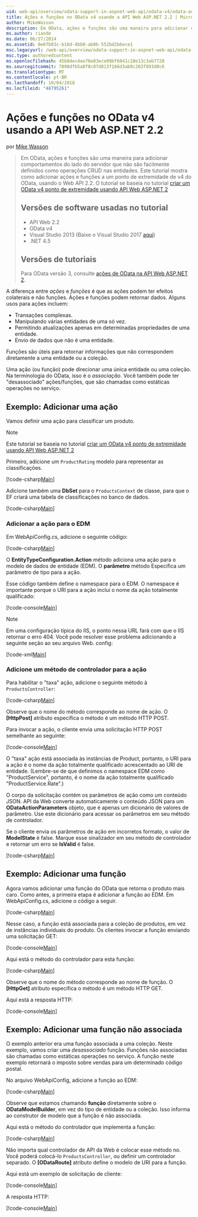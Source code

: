 ```yaml
---
uid: web-api/overview/odata-support-in-aspnet-web-api/odata-v4/odata-actions-and-functions
title: Ações e funções no OData v4 usando a API Web ASP.NET 2.2 | Microsoft Docs
author: MikeWasson
description: Em OData, ações e funções são uma maneira para adicionar comportamentos do lado do servidor que não são facilmente definidos como operações CRUD nas entidades. Este tutorial mostra como...
ms.author: riande
ms.date: 06/27/2014
ms.assetid: 0e6fb03c-b16d-4bb0-ab0b-552bd2b6ece1
msc.legacyurl: /web-api/overview/odata-support-in-aspnet-web-api/odata-v4/odata-actions-and-functions
msc.type: authoredcontent
ms.openlocfilehash: 45b84ec4ee76e83ece99bf6841c28e13c3ab7728
ms.sourcegitcommit: 7890dfb5a8f8c07d813f166d3ab0c263f893d0c6
ms.translationtype: MT
ms.contentlocale: pt-BR
ms.lasthandoff: 10/04/2018
ms.locfileid: "48795261"
---
```

<a name="actions-and-functions-in-odata-v4-using-aspnet-web-api-22"></a>Ações e funções no OData v4 usando a API Web ASP.NET 2.2
====================
por [Mike Wasson](https://github.com/MikeWasson)

> Em OData, ações e funções são uma maneira para adicionar comportamentos do lado do servidor que não são facilmente definidos como operações CRUD nas entidades. Este tutorial mostra como adicionar ações e funções a um ponto de extremidade de v4 do OData, usando o Web API 2.2. O tutorial se baseia no tutorial [criar um OData v4 ponto de extremidade usando API Web ASP.NET 2](create-an-odata-v4-endpoint.md)
>
> ## <a name="software-versions-used-in-the-tutorial"></a>Versões de software usadas no tutorial
>
> - API Web 2.2
> - OData v4
> - Visual Studio 2013 (Baixe o Visual Studio 2017 [aqui](https://visualstudio.microsoft.com/downloads/?utm_medium=microsoft&utm_source=docs.microsoft.com&utm_campaign=button+cta&utm_content=download+vs2017))
> - .NET 4.5
>
> ## <a name="tutorial-versions"></a>Versões de tutoriais
>
> Para OData versão 3, consulte [ações de OData na API Web ASP.NET 2](../odata-v3/odata-actions.md).

A diferença entre *ações* e *funções* é que as ações podem ter efeitos colaterais e não funções. Ações e funções podem retornar dados. Alguns usos para ações incluem:

- Transações complexas.
- Manipulando várias entidades de uma só vez.
- Permitindo atualizações apenas em determinadas propriedades de uma entidade.
- Envio de dados que não é uma entidade.

Funções são úteis para retornar informações que não correspondem diretamente a uma entidade ou a coleção.

Uma ação (ou função) pode direcionar uma única entidade ou uma coleção. Na terminologia do OData, isso é o *associação*. Você também pode ter &quot;desassociado&quot; ações/funções, que são chamadas como estáticas operações no serviço.

## <a name="example-adding-an-action"></a>Exemplo: Adicionar uma ação

Vamos definir uma ação para classificar um produto.

> [!NOTE]
> Este tutorial se baseia no tutorial [criar um OData v4 ponto de extremidade usando API Web ASP.NET 2](create-an-odata-v4-endpoint.md)


Primeiro, adicione um `ProductRating` modelo para representar as classificações.

[!code-csharp[Main](odata-actions-and-functions/samples/sample1.cs)]

Adicione também uma **DbSet** para o `ProductsContext` de classe, para que o EF criará uma tabela de classificações no banco de dados.

[!code-csharp[Main](odata-actions-and-functions/samples/sample2.cs)]

### <a name="add-the-action-to-the-edm"></a>Adicionar a ação para o EDM

Em WebApiConfig.cs, adicione o seguinte código:

[!code-csharp[Main](odata-actions-and-functions/samples/sample3.cs)]

O **EntityTypeConfiguration.Action** método adiciona uma ação para o modelo de dados de entidade (EDM). O **parâmetro** método Especifica um parâmetro de tipo para a ação.

Esse código também define o namespace para o EDM. O namespace é importante porque o URI para a ação inclui o nome da ação totalmente qualificado:

[!code-console[Main](odata-actions-and-functions/samples/sample4.cmd)]

> [!NOTE]
> Em uma configuração típica do IIS, o ponto nessa URL fará com que o IIS retornar o erro 404. Você pode resolver esse problema adicionando a seguinte seção ao seu arquivo Web. config:

[!code-xml[Main](odata-actions-and-functions/samples/sample5.xml)]

### <a name="add-a-controller-method-for-the-action"></a>Adicione um método de controlador para a ação

Para habilitar o &quot;taxa&quot; ação, adicione o seguinte método à `ProductsController`:

[!code-csharp[Main](odata-actions-and-functions/samples/sample6.cs)]

Observe que o nome do método corresponde ao nome de ação. O **[HttpPost]** atributo especifica o método é um método HTTP POST.

Para invocar a ação, o cliente envia uma solicitação HTTP POST semelhante ao seguinte:

[!code-console[Main](odata-actions-and-functions/samples/sample7.cmd)]

O &quot;taxa&quot; ação está associada às instâncias de Product, portanto, o URI para a ação é o nome da ação totalmente qualificado acrescentado ao URI de entidade. (Lembre-se de que definimos o namespace EDM como &quot;ProductService&quot;, portanto, é o nome da ação totalmente qualificado &quot;ProductService.Rate&quot;.)

O corpo da solicitação contém os parâmetros de ação como um conteúdo JSON. API da Web converte automaticamente o conteúdo JSON para um **ODataActionParameters** objeto, que é apenas um dicionário de valores de parâmetro. Use este dicionário para acessar os parâmetros em seu método de controlador.

Se o cliente envia os parâmetros de ação em incorretos formato, o valor de **ModelState** é false. Marque esse sinalizador em seu método de controlador e retornar um erro se **IsValid** é false.

[!code-csharp[Main](odata-actions-and-functions/samples/sample8.cs)]

## <a name="example-adding-a-function"></a>Exemplo: Adicionar uma função

Agora vamos adicionar uma função do OData que retorna o produto mais caro. Como antes, a primeira etapa é adicionar a função ao EDM. Em WebApiConfig.cs, adicione o código a seguir.

[!code-csharp[Main](odata-actions-and-functions/samples/sample9.cs)]

Nesse caso, a função está associada para a coleção de produtos, em vez de instâncias individuais do produto. Os clientes invocar a função enviando uma solicitação GET:

[!code-console[Main](odata-actions-and-functions/samples/sample10.cmd)]

Aqui está o método do controlador para esta função:

[!code-csharp[Main](odata-actions-and-functions/samples/sample11.cs)]

Observe que o nome do método corresponde ao nome de função. O **[HttpGet]** atributo especifica o método é um método HTTP GET.

Aqui está a resposta HTTP:

[!code-console[Main](odata-actions-and-functions/samples/sample12.cmd)]

## <a name="example-adding-an-unbound-function"></a>Exemplo: Adicionar uma função não associada

O exemplo anterior era uma função associada a uma coleção. Neste exemplo, vamos criar uma *desassociado* função. Funções não associadas são chamadas como estáticas operações no serviço. A função neste exemplo retornará o imposto sobre vendas para um determinado código postal.

No arquivo WebApiConfig, adicione a função ao EDM:

[!code-csharp[Main](odata-actions-and-functions/samples/sample13.cs)]

Observe que estamos chamando **função** diretamente sobre o **ODataModelBuilder**, em vez do tipo de entidade ou a coleção. Isso informa ao construtor de modelo que a função é não associada.

Aqui está o método do controlador que implementa a função:

[!code-csharp[Main](odata-actions-and-functions/samples/sample14.cs)]

Não importa qual controlador de API da Web é colocar esse método no. Você poderá colocá-lo `ProductsController`, ou definir um controlador separado. O **[ODataRoute]** atributo define o modelo de URI para a função.

Aqui está um exemplo de solicitação de cliente:

[!code-console[Main](odata-actions-and-functions/samples/sample15.cmd)]

A resposta HTTP:

[!code-console[Main](odata-actions-and-functions/samples/sample16.cmd)]
